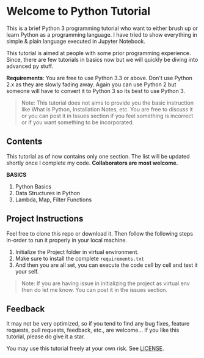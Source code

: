 # Welcome to Python Tutorial


This is a brief Python 3 programming tutorial who want to either brush up or learn Python as a programming language. I have tried to show everything in simple & plain language executed in Jupyter Notebook.

This tutorial is aimed at people with some prior programming experience. Since, there are few tutorials in basics now but we will quickly be diving into advanced py stuff.

**Requirements**: You are free to use Python 3.3 or above. Don't use Python 2.x as they are slowly fading away. Again you can use Python 2 but someone will have to convert it to Python 3 so its best to use Python 3.

> Note: This tutorial does not aims to provide you the basic instruction like What is Python, Installation Notes, etc. You are free to discuss it or you can post it in Issues section if you feel something is incorrect or if you want something to be incorporated.

## Contents
This tutorial as of now contains only one section. The list will be updated shortly once I complete my code. **Collaborators are most welcome.**

**BASICS**
1. Python Basics
2. Data Structures in Python
3. Lambda, Map, Filter Functions

##  Project Instructions
Feel free to clone this repo or download it.
Then follow the following steps in-order to run it properly in your local machine.
1. Initialize the Project folder in virtual environment.
2. Make sure to install the complete `requirements.txt`
3. And then you are all set, you can execute the code cell by cell and test it your self.

> Note: If you are having issue in initializing the project as virtual env then do let me know. You can post it in the issues section.

## Feedback
It may not be very optimized, so if you tend to find any bug fixes, feature requests, pull requests, feedback, etc., are welcome...
If you like this tutorial, please do give it a star.

You may use this tutorial freely at your own risk. See  [LICENSE](https://github.com/source-nerd/Python-Tutorial/blob/master/LICENSE).
